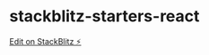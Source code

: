 # stackblitz-starters-react

[Edit on StackBlitz ⚡️](https://stackblitz.com/edit/stackblitz-starters-keggjn)